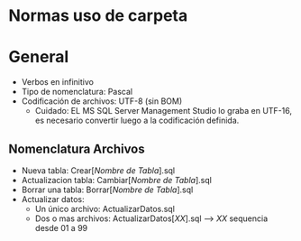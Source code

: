 # Normas uso de carpeta

# General
* Verbos en infinitivo
* Tipo de nomenclatura: Pascal
* Codificación de archivos: UTF-8 (sin BOM)
  * Cuidado: EL MS SQL Server Management Studio lo graba en UTF-16, es necesario convertir luego a la codificación definida.

## Nomenclatura Archivos

* Nueva tabla: Crear[_Nombre de Tabla_].sql
* Actualizacion tabla: Cambiar[_Nombre de Tabla_].sql
* Borrar una tabla: Borrar[_Nombre de Tabla_].sql
* Actualizar datos:
  * Un único archivo: ActualizarDatos.sql
  * Dos o mas archivos: ActualizarDatos[_XX_].sql  --> _XX_ sequencia desde 01 a 99